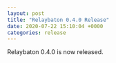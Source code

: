 ```yaml
---
layout: post
title: "Relaybaton 0.4.0 Release"
date: 2020-07-22 15:10:04 +0000
categories: release
---
```


Relaybaton 0.4.0 is now released.
